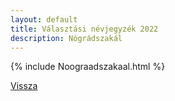 ```yaml
---
layout: default
title: Választási névjegyzék 2022
description: Nógrádszakál
---
```


{% include Noograadszakaal.html %}

[Vissza](./)